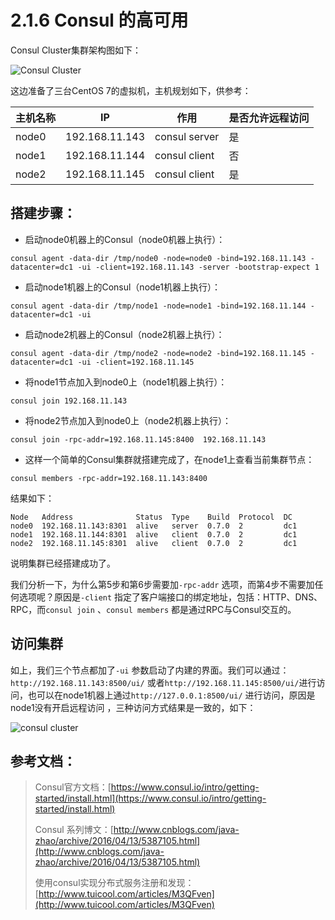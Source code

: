 # 2.1.6 Consul 的高可用

Consul Cluster集群架构图如下：

![Consul Cluster](dist/images/consul-3.png)



这边准备了三台CentOS 7的虚拟机，主机规划如下，供参考：

| 主机名称  | IP             | 作用            | 是否允许远程访问 |
| ----- | -------------- | ------------- | -------- |
| node0 | 192.168.11.143 | consul server | 是        |
| node1 | 192.168.11.144 | consul client | 否        |
| node2 | 192.168.11.145 | consul client | 是        |



## 搭建步骤：

* 启动node0机器上的Consul（node0机器上执行）：

```shell
consul agent -data-dir /tmp/node0 -node=node0 -bind=192.168.11.143 -datacenter=dc1 -ui -client=192.168.11.143 -server -bootstrap-expect 1
```
* 启动node1机器上的Consul（node1机器上执行）：

```shell
consul agent -data-dir /tmp/node1 -node=node1 -bind=192.168.11.144 -datacenter=dc1 -ui
```
* 启动node2机器上的Consul（node2机器上执行）：

```shell
consul agent -data-dir /tmp/node2 -node=node2 -bind=192.168.11.145 -datacenter=dc1 -ui -client=192.168.11.145
```
* 将node1节点加入到node0上（node1机器上执行）：

```shell
consul join 192.168.11.143
```
* 将node2节点加入到node0上（node2机器上执行）：

```shell
consul join -rpc-addr=192.168.11.145:8400  192.168.11.143
```
* 这样一个简单的Consul集群就搭建完成了，在node1上查看当前集群节点：

```shell
consul members -rpc-addr=192.168.11.143:8400
```

结果如下：

```shell
Node   Address              Status  Type    Build  Protocol  DC
node0  192.168.11.143:8301  alive   server  0.7.0  2         dc1
node1  192.168.11.144:8301  alive   client  0.7.0  2         dc1
node2  192.168.11.145:8301  alive   client  0.7.0  2         dc1
```
说明集群已经搭建成功了。

我们分析一下，为什么第5步和第6步需要加`-rpc-addr` 选项，而第4步不需要加任何选项呢？原因是`-client` 指定了客户端接口的绑定地址，包括：HTTP、DNS、RPC，而`consul join` 、`consul members` 都是通过RPC与Consul交互的。



## 访问集群

如上，我们三个节点都加了`-ui` 参数启动了内建的界面。我们可以通过：`http://192.168.11.143:8500/ui/` 或者`http://192.168.11.145:8500/ui/`进行访问，也可以在node1机器上通过`http://127.0.0.1:8500/ui/` 进行访问，原因是node1没有开启远程访问 ，三种访问方式结果是一致的，如下：

![consul cluster](dist/images/consul-2.png)





## 参考文档：
>  Consul官方文档：[https://www.consul.io/intro/getting-started/install.html](https://www.consul.io/intro/getting-started/install.html)
>
>  Consul 系列博文：[http://www.cnblogs.com/java-zhao/archive/2016/04/13/5387105.html](http://www.cnblogs.com/java-zhao/archive/2016/04/13/5387105.html)
>
>  使用consul实现分布式服务注册和发现：[http://www.tuicool.com/articles/M3QFven](http://www.tuicool.com/articles/M3QFven)


